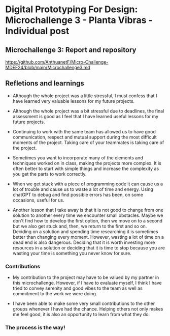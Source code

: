 # **Digital Prototyping For Design: Microchallenge 3 - Planta Vibras - Individual post**

## Microchallenge 3: Report and repository

https://github.com/AnthuanetF/Micro-Challenge-MDEF24/blob/main/Microchallenge3.md


## Refletions and learnings

- Although the whole project was a little stressful, I must confess that I have learned very valuable lessons for my future projects.

- Although the whole project was a bit stressful due to deadlines, the final assessment is good as I feel that I have learned useful lessons for my future projects.

- Continuing to work with the same team has allowed us to have good communication, respect and mutual support during the most difficult moments of the project. Taking care of your teammates is taking care of the project.

- Sometimes you want to incorporate many of the elements and techniques worked on in class, making the projects more complex. It is often better to start with simple things and increase the complexity as you get the parts to work correctly.

- When we get stuck with a piece of programming code it can cause us a lot of trouble and cause us to waste a lot of time and energy. Using chatGPT to debug and find possible errors has been, on some occasions, useful for us.

- Another lesson that I take away is that it is not good to change from one solution to another every time we encounter small obstacles. Maybe we don't find how to develop the first option, then we move on to a second but we also get stuck and, then, we return to the first and so on. Deciding on a solution and spending time researching it is sometimes better than changing every moment. However, wasting a lot of time on a dead end is also dangerous. Deciding that it is worth investing more resources in a solution or deciding that it is time to stop because you are wasting your time is something you never know for sure.


### Contributions

- My contribution to the project may have to be valued by my partner in this microchallenge. However, if I have to evaluate myself, I think I have tried to convey serenity and good vibes to the team as well as commitment to the work we were doing.

- I have been able to make some very small contributions to the other groups whenever I have had the chance. Helping others not only makes me feel good, it is also an opportunity to learn from what they do.

### The process is the way! 